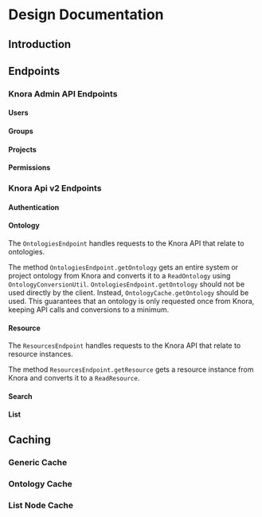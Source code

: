 # Design Documentation

## Introduction

## Endpoints

### Knora Admin API Endpoints

#### Users

#### Groups

#### Projects

#### Permissions

### Knora Api v2 Endpoints

#### Authentication

#### Ontology

The `OntologiesEndpoint` handles requests to the Knora API that relate to ontologies.

The method `OntologiesEndpoint.getOntology` gets an entire system or project ontology from Knora 
and converts it to a `ReadOntology` using `OntologyConversionUtil`.
`OntologiesEndpoint.getOntology` should not be used directly by the client. Instead, `OntologyCache.getOntology` should be used.
This guarantees that an ontology is only requested once from Knora, keeping API calls and conversions to a minimum.  

#### Resource

The `ResourcesEndpoint` handles requests to the Knora API that relate to resource instances.

The method `ResourcesEndpoint.getResource` gets a resource instance from Knora and converts it to a `ReadResource`.

#### Search

#### List

## Caching

### Generic Cache

### Ontology Cache

### List Node Cache

